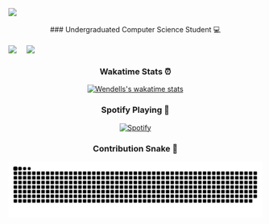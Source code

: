 <!-- Header -->
<img src="https://i.pinimg.com/originals/74/5c/c9/745cc90fcc688569610f84bc5d2b2fd6.gif"></img>

<!-- Body -->
<div align="center">
 ### Undergraduated Computer Science Student 💻
</div>
<br>
<div class='container'>
 <img style="height: auto; width: 55%;" class="img" src="https://github-readme-stats-wendelltmo.vercel.app/api?username=WendellTMO&theme=shadow_blue" />
 &nbsp;
 &nbsp;
 <img style="height: auto; width: 40%;" class="img" src="https://github-readme-stats-wendelltmo.vercel.app/api/top-langs?username=WendellTMO&size_weight=0.5&count_weight=0.5&theme=shadow_blue&layout=compact&langs_count=8&card_width=320" /></div>
</div>

<div align="center">

  ### Wakatime Stats ⏰
  [![Wendells's wakatime stats](https://github-readme-stats-wendelltmo.vercel.app/api/wakatime?username=wendelltmo&theme=shadow_blue&layout=compact)](https://github.com/WendellTMO)
 
  ### Spotify Playing 🎵 
  [![Spotify](https://novatorem-cc0qllz1j-wendells-projects.vercel.app/api/spotify?background_color=0d1117&border_color=ffffff)](https://open.spotify.com/user/21zrdod2nxtvoqokkseq6dakq)
 
 ### Contribution Snake 🐍
 <picture>
   <source
     media="(prefers-color-scheme: dark)"
     srcset="https://raw.githubusercontent.com/WendellTMO/WendellTMO/f8b232e92771955134ad021e5628bcbe45f7e652/github-contribution-grid-snake-dark.svg"
   />
   <source
     media="(prefers-color-scheme: light)"
     srcset="https://github.com/WendellTMO/WendellTMO/blob/output/github-contribution-grid-snake.gif?raw=true"
   />
   <img
     alt="github contribution grid snake animation"
     src="https://raw.githubusercontent.com/WendellTMO/WendellTMO/f8b232e92771955134ad021e5628bcbe45f7e652/github-contribution-grid-snake.svg"
   />
 </picture>
</div>

<!--
**WendellTMO/WendellTMO** is a ✨ _special_ ✨ repository because its `README.md` (this file) appears on your GitHub profile.

Here are some ideas to get you started:

- 🔭 I’m currently working on ...
- 🌱 I’m currently learning ...
- 👯 I’m looking to collaborate on ...
- 🤔 I’m looking for help with ...
- 💬 Ask me about ...
- 📫 How to reach me: ...
- 😄 Pronouns: ...
- ⚡ Fun fact: ...
-->
